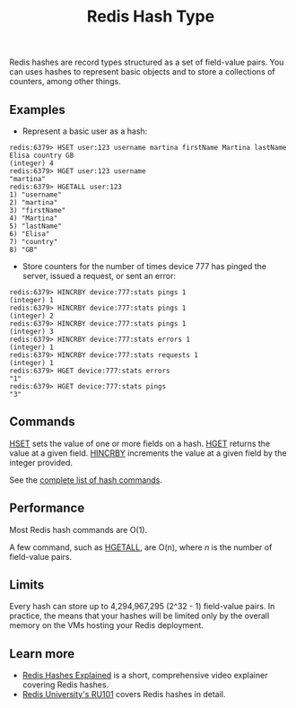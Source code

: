 ﻿---
title: "Redis Hash Type"
linkTitle: "Hashes"
weight: 1
description: >
    Introduction to the Redis Hash data type
---

Redis hashes are record types structured as a set of field-value pairs. You can uses hashes to represent basic objects and to store a collections of counters, among other things.

## Examples

* Represent a basic user as a hash:
```
redis:6379> HSET user:123 username martina firstName Martina lastName Elisa country GB
(integer) 4
redis:6379> HGET user:123 username
"martina"
redis:6379> HGETALL user:123
1) "username"
2) "martina"
3) "firstName"
4) "Martina"
5) "lastName"
6) "Elisa"
7) "country"
8) "GB"
```

* Store counters for the number of times device 777 has pinged the server, issued a request, or sent an error:
```
redis:6379> HINCRBY device:777:stats pings 1
(integer) 1
redis:6379> HINCRBY device:777:stats pings 1
(integer) 2
redis:6379> HINCRBY device:777:stats pings 1
(integer) 3
redis:6379> HINCRBY device:777:stats errors 1
(integer) 1
redis:6379> HINCRBY device:777:stats requests 1
(integer) 1
redis:6379> HGET device:777:stats errors
"1"
redis:6379> HGET device:777:stats pings
"3"
```

## Commands

[HSET](/commands/hset) sets the value of one or more fields on a hash.
[HGET](/commands/hset) returns the value at a given field. 
[HINCRBY](/commands/hincrby) increments the value at a given field by the integer provided.

See the [complete list of hash commands](https://redis.io/commands/?group=hash).

## Performance

Most Redis hash commands are O(1).

A few command, such as [HGETALL](/commands/hgetall), are O(n), where _n_ is the number of field-value pairs.

## Limits

Every hash can store up to 4,294,967,295 (2^32 - 1) field-value pairs. In practice, the means that your hashes will be limited only by the overall memory on the VMs hosting your Redis deployment.

## Learn more

* [Redis Hashes Explained](https://www.youtube.com/watch?v=-KdITaRkQ-U) is a short, comprehensive video explainer covering Redis hashes.
* [Redis University's RU101](https://university.redis.com/courses/ru101/) covers Redis hashes in detail.